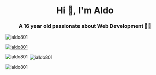 <h1 align="center">Hi 👋, I'm Aldo</h1>
<h3 align="center">A 16 year old passionate about Web Development 💫🤩</h3>

<p align="left"> <img src="https://komarev.com/ghpvc/?username=ialdo801&label=Profile%20views&color=0e75b6&style=flat" alt="ialdo801" /> </p>

<p align="left"> <a href="https://github.com/ryo-ma/github-profile-trophy"><img src="https://github-profile-trophy.vercel.app/?username=ialdo801" alt="ialdo801" /></a> </p>

<p><img align="left" src="https://github-readme-stats.vercel.app/api/top-langs?username=ialdo801&show_icons=true&locale=en&layout=compact" alt="ialdo801" /></p>

<p>&nbsp;<img align="center" src="https://github-readme-stats.vercel.app/api?username=ialdo801&show_icons=true&locale=en" alt="ialdo801" /></p>

<p><img align="center" src="https://github-readme-streak-stats.herokuapp.com/?user=ialdo801&" alt="ialdo801" /></p>
